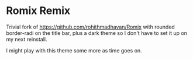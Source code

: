 # Romix Remix

Trivial fork of https://github.com/rohithmadhavan/Romix with rounded border-radi on the title bar, plus a dark theme so I don't have to set it up on my next reinstall.

I might play with this theme some more as time goes on.